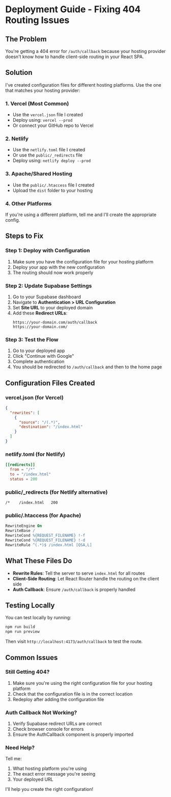 # Deployment Guide - Fixing 404 Routing Issues

## The Problem
You're getting a 404 error for `/auth/callback` because your hosting provider doesn't know how to handle client-side routing in your React SPA.

## Solution
I've created configuration files for different hosting platforms. Use the one that matches your hosting provider:

### 1. **Vercel** (Most Common)
- Use the `vercel.json` file I created
- Deploy using: `vercel --prod`
- Or connect your GitHub repo to Vercel

### 2. **Netlify**
- Use the `netlify.toml` file I created
- Or use the `public/_redirects` file
- Deploy using: `netlify deploy --prod`

### 3. **Apache/Shared Hosting**
- Use the `public/.htaccess` file I created
- Upload the `dist` folder to your hosting

### 4. **Other Platforms**
If you're using a different platform, tell me and I'll create the appropriate config.

## Steps to Fix

### Step 1: Deploy with Configuration
1. Make sure you have the configuration file for your hosting platform
2. Deploy your app with the new configuration
3. The routing should now work properly

### Step 2: Update Supabase Settings
1. Go to your Supabase dashboard
2. Navigate to **Authentication > URL Configuration**
3. Set **Site URL** to your deployed domain
4. Add these **Redirect URLs**:
   ```
   https://your-domain.com/auth/callback
   https://your-domain.com/
   ```

### Step 3: Test the Flow
1. Go to your deployed app
2. Click "Continue with Google"
3. Complete authentication
4. You should be redirected to `/auth/callback` and then to the home page

## Configuration Files Created

### vercel.json (for Vercel)
```json
{
  "rewrites": [
    {
      "source": "/(.*)",
      "destination": "/index.html"
    }
  ]
}
```

### netlify.toml (for Netlify)
```toml
[[redirects]]
  from = "/*"
  to = "/index.html"
  status = 200
```

### public/_redirects (for Netlify alternative)
```
/*    /index.html   200
```

### public/.htaccess (for Apache)
```apache
RewriteEngine On
RewriteBase /
RewriteCond %{REQUEST_FILENAME} !-f
RewriteCond %{REQUEST_FILENAME} !-d
RewriteRule ^(.*)$ /index.html [QSA,L]
```

## What These Files Do
- **Rewrite Rules**: Tell the server to serve `index.html` for all routes
- **Client-Side Routing**: Let React Router handle the routing on the client side
- **Auth Callback**: Ensure `/auth/callback` is properly handled

## Testing Locally
You can test locally by running:
```bash
npm run build
npm run preview
```

Then visit `http://localhost:4173/auth/callback` to test the route.

## Common Issues

### Still Getting 404?
1. Make sure you're using the right configuration file for your hosting platform
2. Check that the configuration file is in the correct location
3. Redeploy after adding the configuration file

### Auth Callback Not Working?
1. Verify Supabase redirect URLs are correct
2. Check browser console for errors
3. Ensure the AuthCallback component is properly imported

### Need Help?
Tell me:
1. What hosting platform you're using
2. The exact error message you're seeing
3. Your deployed URL

I'll help you create the right configuration! 